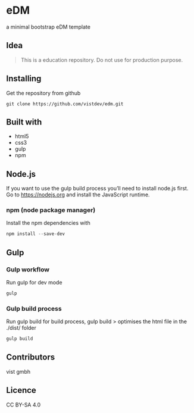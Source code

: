 # eDM
a minimal bootstrap eDM template

## Idea
> This is a education repository.
> Do not use for production purpose.

## Installing
Get the repository from github

`git clone https://github.com/vistdev/edm.git`

## Built with
+ html5
+ css3
+ gulp
+ npm

## Node.js
If you want to use the gulp build process you’ll need to install node.js first. Go to https://nodejs.org and install the JavaScript runtime.

### npm (node package manager)
Install the npm dependencies with
```javascript
npm install --save-dev
```

## Gulp

### Gulp workflow
Run gulp for dev mode
```javascript
gulp
```

### Gulp build process
Run gulp build for build process, gulp build > optimises the html file in the ./dist/ folder
```javascript
gulp build
```

## Contributors
vist gmbh

## Licence
CC BY-SA 4.0

